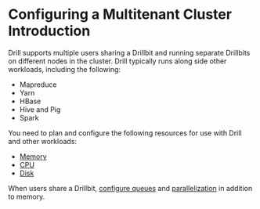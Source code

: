 # Configuring a Multitenant Cluster Introduction

Drill supports multiple users sharing a Drillbit and running separate Drillbits on different nodes in the cluster. Drill typically runs along side other workloads, including the following:  

* Mapreduce  
* Yarn  
* HBase  
* Hive and Pig  
* Spark  

You need to plan and configure the following resources for use with Drill and other workloads: 

* [Memory]({{site.baseurl}}/docs/configuring-multitenant-resources)  
* [CPU]({{site.baseurl}}/docs/configuring-multitenant-resources/#how-to-manage-drill-cpu-resources)  
* [Disk]({{site.baseurl}}/docs/configuring-multitenant-resources/#how-to-manage-drill-disk-resources) 

When users share a Drillbit, [configure queues]({{site.baseurl}}/docs/configuring-resources-for-a-shared-drillbit/#configuring-query-queuing) and [parallelization]({{site.baseurl}}/docs/configuring-resources-for-a-shared-drillbit/#configuring-parallelization) in addition to memory. 
